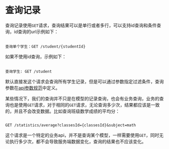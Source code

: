 # 查询记录



查询记录使用`GET`请求，查询结果可以是单行或者多行，可以支持id查询和条件查询，id查询的url示例如下：



```

查询单个学生：GET /student/{studentId}

```



如果不使用id查询，示例如下：



```

查询学生: GET /student

```



默认直接发这个请求会查询所有学生记录，但是可以通过参数指定过滤条件，查询参数在[api参数规范](parameter.md)中定义。



某些情况下，我们的查询并不只是在模型的记录查询，也会有业务查询，业务的查询也是使用`GET`请求，对于相同的`GET`请求，无论查询多少次，结果都应该是一致的，并且不会改变数据。比如查询班级数学成绩的平均分：



```

GET /statistics/average?classesId={classesId}&subject=math

```



这个请求是一个特定的业务api，并不是查询某个模型，一样需要使用`GET`，同时无论执行多少次，都不会导致服务端数据变化，查询的结果也不应该变化。
